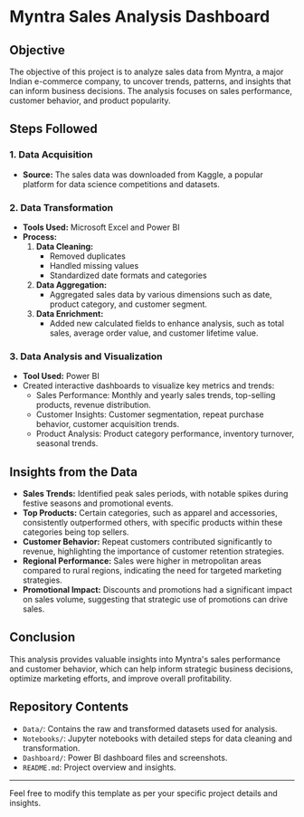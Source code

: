 

# Myntra Sales Analysis Dashboard

## Objective
The objective of this project is to analyze sales data from Myntra, a major Indian e-commerce company, to uncover trends, patterns, and insights that can inform business decisions. The analysis focuses on sales performance, customer behavior, and product popularity.

## Steps Followed

### 1. Data Acquisition
- **Source:** The sales data was downloaded from Kaggle, a popular platform for data science competitions and datasets.

### 2. Data Transformation
- **Tools Used:** Microsoft Excel and Power BI
- **Process:**
  1. **Data Cleaning:**
     - Removed duplicates
     - Handled missing values
     - Standardized date formats and categories
  2. **Data Aggregation:**
     - Aggregated sales data by various dimensions such as date, product category, and customer segment.
  3. **Data Enrichment:**
     - Added new calculated fields to enhance analysis, such as total sales, average order value, and customer lifetime value.

### 3. Data Analysis and Visualization
- **Tool Used:** Power BI
- Created interactive dashboards to visualize key metrics and trends:
  - Sales Performance: Monthly and yearly sales trends, top-selling products, revenue distribution.
  - Customer Insights: Customer segmentation, repeat purchase behavior, customer acquisition trends.
  - Product Analysis: Product category performance, inventory turnover, seasonal trends.

## Insights from the Data
- **Sales Trends:** Identified peak sales periods, with notable spikes during festive seasons and promotional events.
- **Top Products:** Certain categories, such as apparel and accessories, consistently outperformed others, with specific products within these categories being top sellers.
- **Customer Behavior:** Repeat customers contributed significantly to revenue, highlighting the importance of customer retention strategies.
- **Regional Performance:** Sales were higher in metropolitan areas compared to rural regions, indicating the need for targeted marketing strategies.
- **Promotional Impact:** Discounts and promotions had a significant impact on sales volume, suggesting that strategic use of promotions can drive sales.

## Conclusion
This analysis provides valuable insights into Myntra's sales performance and customer behavior, which can help inform strategic business decisions, optimize marketing efforts, and improve overall profitability.

## Repository Contents
- `Data/`: Contains the raw and transformed datasets used for analysis.
- `Notebooks/`: Jupyter notebooks with detailed steps for data cleaning and transformation.
- `Dashboard/`: Power BI dashboard files and screenshots.
- `README.md`: Project overview and insights.

---

Feel free to modify this template as per your specific project details and insights.
